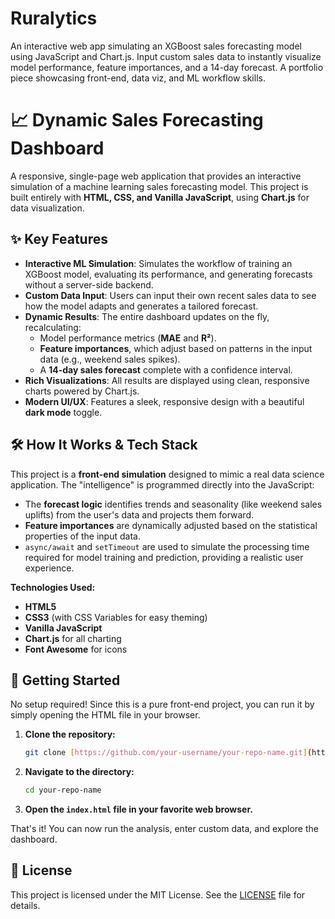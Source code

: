 # Ruralytics
An interactive web app simulating an XGBoost sales forecasting model using JavaScript and Chart.js. Input custom sales data to instantly visualize model performance, feature importances, and a 14-day forecast. A portfolio piece showcasing front-end, data viz, and ML workflow skills.

# 📈 Dynamic Sales Forecasting Dashboard

A responsive, single-page web application that provides an interactive simulation of a machine learning sales forecasting model. This project is built entirely with **HTML, CSS, and Vanilla JavaScript**, using **Chart.js** for data visualization.



## ✨ Key Features

-   **Interactive ML Simulation**: Simulates the workflow of training an XGBoost model, evaluating its performance, and generating forecasts without a server-side backend.
-   **Custom Data Input**: Users can input their own recent sales data to see how the model adapts and generates a tailored forecast.
-   **Dynamic Results**: The entire dashboard updates on the fly, recalculating:
    -   Model performance metrics (**MAE** and **R²**).
    -   **Feature importances**, which adjust based on patterns in the input data (e.g., weekend sales spikes).
    -   A **14-day sales forecast** complete with a confidence interval.
-   **Rich Visualizations**: All results are displayed using clean, responsive charts powered by Chart.js.
-   **Modern UI/UX**: Features a sleek, responsive design with a beautiful **dark mode** toggle.

## 🛠️ How It Works & Tech Stack

This project is a **front-end simulation** designed to mimic a real data science application. The "intelligence" is programmed directly into the JavaScript:

-   The **forecast logic** identifies trends and seasonality (like weekend sales uplifts) from the user's data and projects them forward.
-   **Feature importances** are dynamically adjusted based on the statistical properties of the input data.
-   `async/await` and `setTimeout` are used to simulate the processing time required for model training and prediction, providing a realistic user experience.

**Technologies Used:**
-   **HTML5**
-   **CSS3** (with CSS Variables for easy theming)
-   **Vanilla JavaScript**
-   **Chart.js** for all charting
-   **Font Awesome** for icons

## 🚀 Getting Started

No setup required! Since this is a pure front-end project, you can run it by simply opening the HTML file in your browser.

1.  **Clone the repository:**
    ```bash
    git clone [https://github.com/your-username/your-repo-name.git](https://github.com/your-username/your-repo-name.git)
    ```
2.  **Navigate to the directory:**
    ```bash
    cd your-repo-name
    ```
3.  **Open the `index.html` file in your favorite web browser.**

That's it! You can now run the analysis, enter custom data, and explore the dashboard.

## 📄 License

This project is licensed under the MIT License. See the [LICENSE](LICENSE) file for details.
